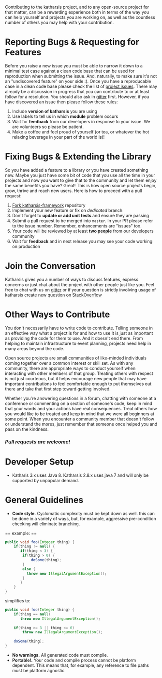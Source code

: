 Contributing to the katharsis project, and to any open-source project for that matter, can be a rewarding experience both in terms of the way you can help yourself and projects you are working on, as well as the countless number of others you may help with your contribution. 

Reporting Bugs & Requesting for Features  
=========================

Before you raise a new issue you must be able to narrow it  down to a minimal test case against a clean code base that can be used for reproduction when submitting the issue. And, naturally, to make sure it's not an "undiscovered feature" on your side :). Once you have a reproducable case in a clean code base please check the list of [project issues](https://github.com/katharsis-project/katharsis-framework/issues). There may already be a discussion in progress that you can contribute to or at least follow for a resolution. You should also ask in [gitter](https://gitter.im/katharsis-project) first. However, if you have discovered an issue then please follow these rules:  

1. Include **version of katharsis** you are using
2. Use labels to tell us in which **module** problem occurs
3. Wait for **feedback** from our developers in response to your issue. We are volunteers so please be patient.
4. Make a coffee and feel proud of yourself (or tea, or whatever the hot relaxing beverage in your part of the world is)!

Fixing Bugs & Extending the Library
===========================

So you have added a feature to a library or you have created something new. Maybe you just have some bit of code that you use all the time in your projects and now you want to give that to the community and let them enjoy the same benefits you have? Great! This is how open source projects begin, grow, thrive and reach new users. Here is how to proceed with a pull request:

1. [Fork katharsis-framework](https://github.com/katharsis-project/katharsis-framework#fork-destination-box) repository
2. Implement your new feature or fix on *dedicated* branch 
3. Don't forget to **update or add unit tests** and ensure they are passing
4. Submit a pull request to be merged into `master`. In your PR please refer to the issue number. Remember, enhancements are "issues" too. 
5. Your code will be reviewed by at least **two people** from our developers community
6. Wait for **feedback** and in next release you may see your code working on production

Join the Conversation
=====================

Katharsis gives you a number of ways to discuss features, express concerns or just chat about the project with other people just like you. Feel free to chat with us on [gitter](https://gitter.im/katharsis-project/katharsis-framework) or if your question is strictly involving usage of katharsis create new question on [StackOverflow](http://stackoverflow.com/questions/tagged/katharsis)

Other Ways to Contribute
======================

You don't necessarily have to write code to contribute. Telling someone in an effective way what a project is for and how to use it is just as important as providing the code for them to use. And it doesn't end there. From helping to maintain infrastructure to event planning, projects need help in many areas beyond the code.

Open source projects are small communities of like-minded individuals coming together over a common interest or skill set. As with any community, there are appropriate ways to conduct yourself when interacting with other members of that group. Treating others with respect is not just courteous, but it helps encourage new people that may have important contributions to feel comfortable enough to put themselves out there and take that first step toward getting involved.

Whether you're answering questions in a forum, chatting with someone at a conference or commenting on a section of someone's code, keep in mind that your words and your actions have real consequences. Treat others how you would like to be treated and keep in mind that we were all beginners at some point. When you encounter a community member that doesn't follow or understand the mores, just remember that someone once helped you and pass on the kindness.

### *Pull requests are welcome!*

Developer Setup
===========================
- Katharis 3.x uses Java 8. Katharsis 2.8.x uses java 7 and will only be supported by unpopular demand.  

General Guidelines
===========================
* **Code style.**  Cyclomatic complexity must be kept down as well.
this can be done in a variety of ways, but, for example, aggressive pre-condition checking will eliminate branching.

== example: ==

```java
public void foo(Integer thing) {
    if(thing != null) {
       if(thing < 3) {
        if(thing > 0) {
            doSome(thing);
        }
        else { 
          throw new IllegalArgumentException();
        }
       } 
    }
}
```

simplifies to:

```java
public void foo(Integer thing) {
    if(thing == null) 
       throw new IllegalArgumentException();
    
    if(thing >= 3 || thing <= 0)
        throw new IllegalArgumentException();
    
    doSome(thing);
}
```

* **No warnings.** All generated code must compile. 
* **Portable!.** Your code and compile process cannot be platform dependent. This means that, for example, any reference 
to file paths must be platform agnostic
